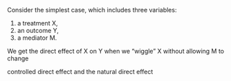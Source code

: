 

Consider the simplest case, which includes three variables: 
1. a treatment X, 
2. an outcome Y,
3. a mediator M. 
 
We get the direct effect of X on Y when we “wiggle” X without allowing M to change


controlled direct effect and the natural direct effect